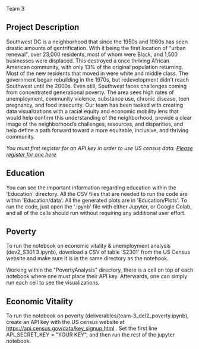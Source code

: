 Team 3

## Project Description

Southwest DC is a neighborhood that since the 1950s and 1960s has seen drastic amounts of
gentrification. With it being the first location of "urban renewal", over 23,000 residents, most of
whom were Black, and 1,500 businesses were displaced. This destroyed a once thriving African
American community, with only 13% of the original population returning. Most of the new residents
that moved in were white and middle class.
The government began rebuilding in the 1970s, but redevelopment didn’t reach Southwest until the
2000s. Even still, Southwest faces challenges coming from concentrated generational poverty. The
area sees high rates of unemployment, community violence, substance use, chronic disease, teen
pregnancy, and food insecurity.
Our team has been tasked with creating data visualizations with a racial equity and economic mobility
lens that would help confirm this understanding of the neighborhood, provide a clear image of the
neighborhood’s challenges, resources, and disparities, and help define a path forward toward a more
equitable, inclusive, and thriving community.

_You must first register for an API key in order to use US census data. [Please register for one here](https://api.census.gov/data/key_signup.html)_

## Education

You can see the important information regarding education within the 'Education' directory. All the CSV files that are needed to run the code are within 'Education/data'. All the generated plots are in 'Education/Plots'. To run the code, just open the '.ipynb' file with either Jupyter, or Google Colab, and all of the cells should run without requiring any additional user effort.

## Poverty

To run the notebook on economic vitality & unemployment analysis (dev2_S301 3.ipynb), download a CSV of table 'S2301' from the US Census website and make sure it is in the same directory as the notebook.

Working within the "PovertyAnalysis" directory, there is a cell on top of each notebook where one must place their API key. Afterwards, one can simply run each cell to see the visualizations.

## Economic Vitality

To run the notebook on poverty (deliverables/team-3_del2_poverty.ipynb), create an API key with the US census website at https://api.census.gov/data/key_signup.html . Set the first line API_SECRET_KEY = "YOUR KEY", and then run the rest of the jupyter notebook.
